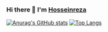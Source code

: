 ### Hi there 👋 I'm [Hosseinreza ](https://www.github.com/2x-Hra)

[![Anurag's GitHub stats](https://github-readme-stats.vercel.app/api?username=2x-Hra&count_private=true&show_icons=true&theme=maroongold&include_all_commits=true)](https://github.com/anuraghazra/github-readme-stats)
[![Top Langs](https://github-readme-stats.vercel.app/api/top-langs/?username=2x-Hra&layout=compact&theme=maroongold)](https://github.com/anuraghazra/github-readme-stats)










